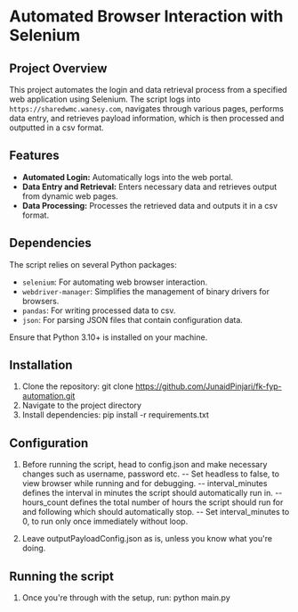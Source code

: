 # Automated Browser Interaction with Selenium

## Project Overview
This project automates the login and data retrieval process from a specified web application using Selenium. The script logs into `https://sharedwmc.wanesy.com`, navigates through various pages, performs data entry, and retrieves payload information, which is then processed and outputted in a csv format.

## Features
- **Automated Login:** Automatically logs into the web portal.
- **Data Entry and Retrieval:** Enters necessary data and retrieves output from dynamic web pages.
- **Data Processing:** Processes the retrieved data and outputs it in a csv format.

## Dependencies
The script relies on several Python packages:
- `selenium`: For automating web browser interaction.
- `webdriver-manager`: Simplifies the management of binary drivers for browsers.
- `pandas`: For writing processed data to csv.
- `json`: For parsing JSON files that contain configuration data.

Ensure that Python 3.10+ is installed on your machine.

## Installation
1. Clone the repository: git clone https://github.com/JunaidPinjari/fk-fyp-automation.git
2. Navigate to the project directory
3. Install dependencies: pip install -r requirements.txt

## Configuration
1. Before running the script, head to config.json and make necessary changes such as username, password etc. 
    -- Set headless to false, to view browser while running and for debugging.
    -- interval_minutes defines the interval in minutes the script should automatically run in.
    -- hours_count defines the total number of hours the script should run for and following which should automatically stop.
    -- Set interval_minutes to 0, to run only once immediately without loop.

2. Leave outputPayloadConfig.json as is, unless you know what you're doing.

## Running the script
1. Once you're through with the setup, run: python main.py